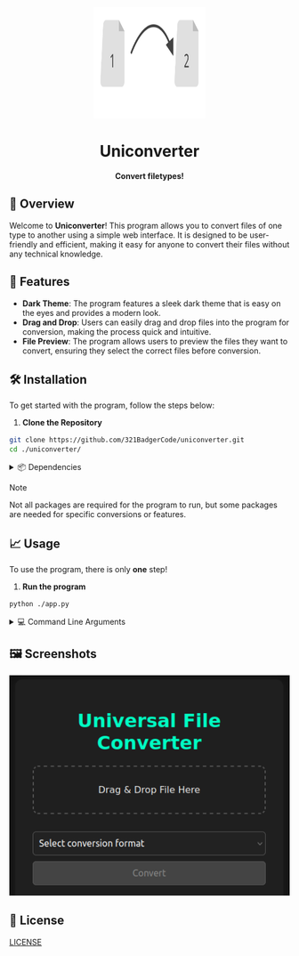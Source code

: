 <p align="center">
	<img src="./asset/logo.svg" alt="Uniconverter logo" width="200" height="200">
</p>

<h1 align="center">Uniconverter</h1>

<p align="center">
	<strong>Convert filetypes!</strong>
</p>

## 🚀 Overview

Welcome to **Uniconverter**! This program allows you to convert files of one type to another using a simple web interface. It is designed to be user-friendly and efficient, making it easy for anyone to convert their files without any technical knowledge.

## 🎨 Features

- **Dark Theme**: The program features a sleek dark theme that is easy on the eyes and provides a modern look.
- **Drag and Drop**: Users can easily drag and drop files into the program for conversion, making the process quick and intuitive.
- **File Preview**: The program allows users to preview the files they want to convert, ensuring they select the correct files before conversion.

## 🛠️ Installation

To get started with the program, follow the steps below:

1. **Clone the Repository**
```sh
git clone https://github.com/321BadgerCode/uniconverter.git
cd ./uniconverter/
```

<details>

<summary>📦 Dependencies</summary>

- **FFMpeg**: The program requires FFmpeg to be installed on your system. You can download it from the [FFmpeg website](https://www.ffmpeg.org/download.html).
- **Python Packages**: The program uses several Python packages. You can install them using pip:
```sh
pip install -r requirements.txt
```

</details>

> [!NOTE]
> Not all packages are required for the program to run, but some packages are needed for specific conversions or features.

## 📈 Usage

To use the program, there is only **one** step!

1. **Run the program**
```sh
python ./app.py
```

<details>

<summary>💻 Command Line Arguments</summary>

**Command Line Arguments**:
|	**Argument**		|	**Description**			|	**Default**	|
|	:---:			|	:---:				|	:---:		|
|	`-h & --help`		|	Help menu			|			|
|	`--cleanup`		|	Delete optional files on exit	|	False		|

</details>

## 🖼️ Screenshots

<p align="center">
	<img src="./asset/ex.png" alt="Example" width="600">
</p>

## 📜 License

[LICENSE](./LICENSE)